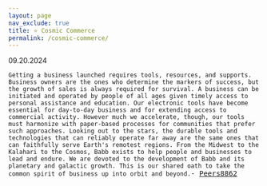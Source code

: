 ```yaml
---
layout: page
nav_exclude: true
title: ⭐ Cosmic Commerce
permalink: /cosmic-commerce/
---
```

09.20.2024

<div class="code-container">
    <pre class="code-block">
<code>Getting a business launched requires tools, resources, and supports. Business owners are the ones who determine the markers of success, but the growth of sales is always required for survival. A business can be initiated and operated by people of all ages given timely access to personal assistance and education. Our electronic tools have become essential for day-to-day business and for extending access to commercial activity. However much we accelerate, though, our tools must harmonize with paper-based processes for communities that prefer such approaches. Looking out to the stars, the durable tools and technologies that can reliably operate far away are the same ones that can faithfully serve Earth's remotest regions. From the Midwest to the Kalahari to the Cosmos, Babb exists to help people and businesses to lead and endure. We are devoted to the development of Babb and its planetary and galactic growth. This is our shared oath to take the common spirit of business up into orbit and beyond.</code>- <a href="https://instagram.com/peers8862">Peers8862</a>
    </pre>
</div>
